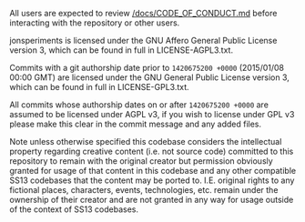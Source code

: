 All users are expected to review [/docs/CODE_OF_CONDUCT.md](/docs/CODE_OF_CONDUCT.md) before interacting with the repository or other users.

jonsperiments is licensed under the GNU Affero General Public License version 3, which can be found in full in LICENSE-AGPL3.txt.

Commits with a git authorship date prior to `1420675200 +0000` (2015/01/08 00:00 GMT) are licensed under the GNU General Public License version 3, which can be found in full in LICENSE-GPL3.txt.

All commits whose authorship dates on or after `1420675200 +0000` are assumed to be licensed under AGPL v3, if you wish to license under GPL v3 please make this clear in the commit message and any added files.

Note unless otherwise specified this codebase considers the intellectual property regarding creative content (i.e. not source code) committed to this repository to remain with the original creator but permission obviously granted for usage of that content in this codebase and any other compatible SS13 codebases that the content may be ported to. I.E. original rights to any fictional places, characters, events, technologies, etc. remain under the ownership of their creator and are not granted in any way for usage outside of the context of SS13 codebases.